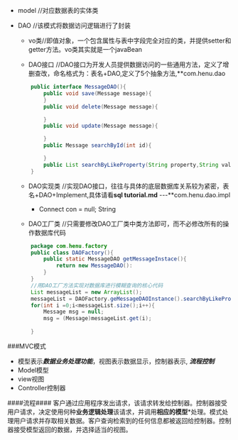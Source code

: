 - model //对应数据表的实体类

- DAO //该模式将数据访问逻辑进行了封装
	- vo类//即值对象，一个包含属性与表中字段完全对应的类，并提供setter和getter方法。vo类其实就是一个javaBean

	- DAO接口 //DAO接口为开发人员提供数据访问的一些通用方法，定义了增删查改，命名格式为：表名+DAO,定义了5个抽象方法,**com.henu.dao
	```java
		public interface MessageDAO(){
			public void save(Message message){
			}
			public void delete(Message message){

			}
			public void update(Message message){

			}
			public Message searchById(int id){

			}
			public List searchByLikeProperty(String property,String val){} 
		}

	```


	- DAO实现类 //实现DAO接口，往往与具体的底层数据库关系较为紧密，表名+DAO+Implement,具体请看**sql tutorial.md**  ---**com.henu.dao.impl
		- Connect con = null;
		  String
			
	- DAO工厂类 //只需要修改DAO工厂类中类方法即可，而不必修改所有的操作数据库代码
	```java
		package com.henu.factory
		public class DAOFactory(){
			public static MessageDAO getMessageInstace(){
				return new MessageDAO():
			}
		}
		//用DAO工厂方法实现对数据库进行模糊查询的核心代码
		List messageList = new ArrayList();
		messageList = DAOFactory.geMessageDAOInstance().searchByLikeProperty("username","java");
		for(int i =0;i<messageList.size();i++){
			Message msg = null;
			msg = (Message)messageList.get(i);
			
		}
	```

###MVC模式

- 模型表示***数据业务处理功能***，视图表示数据显示，控制器表示, ***流程控制***
- Model模型
- view视图
- Controller控制器

####流程####
客户通过应用程序发出请求，该请求转发给控制器。控制器接受用户请求，决定使用何种**业务逻辑处理**该请求，并调用**相应的模型***处理。模式处理用户请求并存取相关数据。客户查询检索到的任何信息都被返回给控制器。控制器接受模型返回的数据，并选择适当的视图。  

